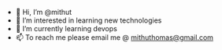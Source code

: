 - 👋 Hi, I’m @mithut
- 👀 I’m interested in learning new technologies
- 🌱 I’m currently learning devops
- 📫 To reach me please email me @ mithuthomas@gmail.com

<!---
mithut/mithut is a ✨ special ✨ repository because its `README.md` (this file) appears on your GitHub profile.
You can click the Preview link to take a look at your changes.
--->
